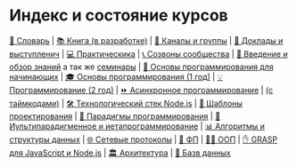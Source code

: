 # Индекс и состояние курсов

[📖 Словарь](https://github.com/HowProgrammingWorks/Dictionary) |
[📚 Книга (в разработке)](https://github.com/HowProgrammingWorks/Book) |
[🔗 Каналы и группы](https://github.com/HowProgrammingWorks/Index/blob/master/Links.md) |
[🎤 Доклады и выступленич](https://github.com/HowProgrammingWorks/Index/blob/master/Courses/Talks.md) |
[💻 Практическика](https://github.com/HowProgrammingWorks/Index/blob/master/Practice/Index.md) |
[📞 Созвоны сообщества](https://github.com/HowProgrammingWorks/Index/blob/master/Archive/WeeklyCall.md) |
[📑 Введение и обзор знаний](https://github.com/HowProgrammingWorks/Index/blob/master/Courses/Introduction.md) а так же [семинары](https://github.com/HowProgrammingWorks/Index/blob/master/Courses/Seminars.md) |
[👶 Основы программирования для начинающих](https://www.youtube.com/watch?v=2DM5I2CI4gY&list=PLpmhTzMVLuROAIey9vW3pyRSpHfknLssu) |
[🎓 Основы программирования (1 год)](https://github.com/HowProgrammingWorks/Index/blob/master/Courses/Fundamentals.md) |
[💡 Программирование (2 год)](https://github.com/HowProgrammingWorks/Index/blob/master/Courses/Advanced.md) |
[⏩ Асинхронное программирование](https://github.com/HowProgrammingWorks/Index/blob/master/Courses/Asynchronous.md) |
[(с таймкодами)](https://github.com/HowProgrammingWorks/Index/blob/master/Courses/Asynchronous-timecodes.md) |
[🛠️ Технологический стек Node.js](https://github.com/HowProgrammingWorks/Index/blob/master/Courses/NodeJS.md) |
[🧩 Шаблоны проектирования](https://github.com/HowProgrammingWorks/Index/blob/master/Courses/Patterns.md) |
[🔄 Парадигмы программирования](https://github.com/HowProgrammingWorks/Index/blob/master/Courses/Paradigms.md) |
[🤖 Иультипарадигменное и иетапрограммирование](https://github.com/HowProgrammingWorks/Index/blob/master/Courses/Metaprogramming.md) |
[📊 Алгоритмы и структуры данных](https://github.com/HowProgrammingWorks/Index/blob/master/Courses/AlgAndData.md) |
[🌐 Сетевые протоколы](https://github.com/HowProgrammingWorks/Index/blob/master/Courses/Network.md) |
[🔣 ФП](https://github.com/HowProgrammingWorks/Index/blob/master/Courses/Functional.md) |
[🧑‍🔧 ООП](https://github.com/HowProgrammingWorks/Index/blob/master/Courses/OOP.md) |
[✋ GRASP для JavaScript и Node.js](https://github.com/HowProgrammingWorks/Index/blob/master/Courses/GRASP.md) |
[🏛️ Архитектура](https://github.com/HowProgrammingWorks/Index/blob/master/Courses/Architecture.md) |
[💽 Базв данных](https://github.com/HowProgrammingWorks/Index/blob/master/Courses/Databases.md)
